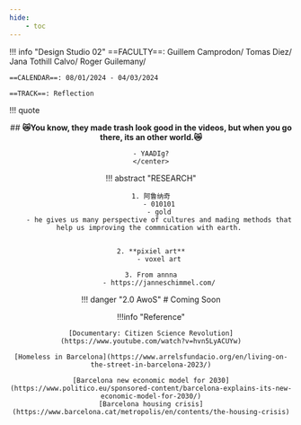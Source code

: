 ```yaml
---
hide:
    - toc
---
```


!!! info "Design Studio 02"
    ==FACULTY==: Guillem Camprodon/ Tomas Diez/ Jana Tothill Calvo/ Roger Guilemany/
    
    ==CALENDAR==: 08/01/2024 - 04/03/2024

    ==TRACK==: Reflection

!!! quote
    <center>
    ## **:crying_cat_face:You know, they made trash look good in the videos, but when you go there, its an other world.:crying_cat_face:**
    
    - YAADIg?
    </center>

!!! abstract "RESEARCH"

    1. 阿鲁纳奇
        - 010101
        - gold
        - he gives us many perspective of cultures and mading methods that help us improving the commnication with earth. 


    2. **pixiel art**
        - voxel art

    3. From annna
        - https://janneschimmel.com/


!!! danger "2.0 AwoS"
    # Coming Soon

!!!info "Reference"

    [Documentary: Citizen Science Revolution](https://www.youtube.com/watch?v=hvn5LyACUYw)

    [Homeless in Barcelona](https://www.arrelsfundacio.org/en/living-on-the-street-in-barcelona-2023/)

    [Barcelona new economic model for 2030](https://www.politico.eu/sponsored-content/barcelona-explains-its-new-economic-model-for-2030/)
    [Barcelona housing crisis](https://www.barcelona.cat/metropolis/en/contents/the-housing-crisis)